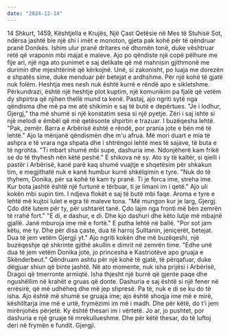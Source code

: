 ```yaml
---
date: "2024-12-14"
---
```

14 Shkurt, 1459, Kështjella e Krujës, Një Çast Qetësie në Mes të Stuhisë
Sot, ndërsa jashtë bie një shi i imët e monoton, gjeta pak kohë për të qëndruar pranë Donikës. Ishim ulur pranë dritares në dhomën tonë, duke vështruar retë që vraponin mbi majat e maleve. Ajo po qëndiste një copë pëlhure me fije ari, një nga ato punimet e saj delikate që më mahnisin gjithmonë me durimin dhe mjeshtërinë që kërkojnë. Unë, si zakonisht, po luaja me dorezën e shpatës sime, duke menduar për betejat e ardhshme.
Për një kohë të gjatë nuk folëm. Heshtja mes nesh nuk është kurrë e rëndë apo e sikletshme. Përkundrazi, është një heshtje plot kuptim, një komunikim pa fjalë që vetëm dy shpirtra që njihen thellë mund ta kenë.
Pastaj, ajo ngriti sytë nga qëndisma dhe më pa me atë shikimin e saj të butë e depërtues. "Je i lodhur, Gjergj," tha më shumë si një konstatim sesa si një pyetje. Zëri i saj ishte si një melodi e ëmbël që më qetësonte shpirtin e trazuar.
I buzëqesha lehtë. "Pak, zemër. Barra e Arbërisë është e rëndë, por prania jote e bën më të lehtë."
Ajo la mënjanë qëndismën dhe m'u afrua. Më mori duart e mia të ashpra e të vrara nga shpata dhe i shtrëngoi lehtë mes të sajave, të buta e të ngrohta. "Ti mbart shumë mbi supe, dashuria ime. Ndonjëherë kam frikë se do të thyhesh nën këtë peshë."
E shikova në sy. Ato sy të kaltër, si qielli i pastër i Arbërisë, kanë parë kaq shumë vuajtje e shqetësim për shkakun tim, e megjithatë nuk e kanë humbur kurrë shkëlqimin e tyre. "Nuk do të thyhem, Donika, për sa kohë të kam ty pranë. Ti je forca ime, streha ime. Kur bota jashtë është një furtunë e tërbuar, ti je limani im i qetë."
Ajo uli kokën mbi supin tim. I ndjeva flokët e saj të butë mbi faqe. Aroma e tyre e lehtë më kujtoi lulet e egra të maleve tona. "Më mungon kur je larg, Gjergj. Çdo ditë lutem për ty, për ushtarët tanë. Çdo lajm nga fronti më bën zemrën të rrahë fort."
"E di, e dashur, e di. Dhe kjo dashuri dhe këto lutje më mbajnë gjallë. Janë mburoja ime më e fortë." E putha lehtë në ballë. "Por sot jam këtu, me ty. Dhe për disa çaste, dua të harroj Sulltanin, jeniçerët, betejat. Dua të jem vetëm Gjergji yt."
Ajo ngriti kokën dhe më buzëqeshi, një buzëqeshje që shkrinte gjithë akullin e dimrit në zemrën time. "Edhe unë dua të jem vetëm Donika jote, jo princesha e Kastriotëve apo gruaja e Skënderbeut."
Qëndruam ashtu për një kohë të gjatë, të përqafuar, duke dëgjuar shiun që binte jashtë. Në ato momente, nuk isha prijësi i Arbërisë, Dragoi që tmerronte armiqtë. Isha thjesht një burrë që gjente paqe dhe ngushëllim në krahët e gruas që donte.
Dashuria e saj është si një fener në errësirë, që më udhëheq dhe më jep shpresë. Pa të, nuk e di se ku do të isha. Ajo është më shumë se gruaja ime; ajo është shoqja ime më e mirë, këshilltarja ime më e urtë, frymëzimi im më i madh. Dhe për këtë, do t'i jem mirënjohës përjetë.
Ky është thesari im i vërtetë. Jo ar, jo pushtet, por dashuria e një gruaje të mrekullueshme. Dhe për këtë thesar, do të luftoj deri në frymën e fundit.
Gjergji.